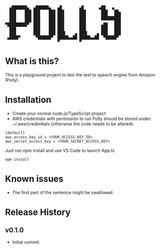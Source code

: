 ```
  ▄███████▄  ▄██████▄   ▄█        ▄█       ▄██   ▄   
  ███    ███ ███    ███ ███       ███       ███   ██▄ 
  ███    ███ ███    ███ ███       ███       ███▄▄▄███ 
  ███    ███ ███    ███ ███       ███       ▀▀▀▀▀▀███ 
▀█████████▀  ███    ███ ███       ███       ▄██   ███ 
  ███        ███    ███ ███       ███       ███   ███ 
  ███        ███    ███ ███▌    ▄ ███▌    ▄ ███   ███ 
 ▄████▀       ▀██████▀  █████▄▄██ █████▄▄██  ▀█████▀  
                        ▀         ▀                    
```


# What is this?
This is a playground project to test the text to speech engine from Amazon (Polly).

# Installation
- Create your normal node.js/TypeScript project
- AWS credentials with permission to run Polly should be stored under: ~/.aws/credentials (otherwise the code needs to be altered).
```
[default]
aws_access_key_id = <YOUR_ACCESS_KEY_ID>
aws_secret_access_key = <YOUR_SECRET_ACCESS_KEY>

```
Just run npm install and use VS Code to launch App.ts

```
npm install
```

# Known issues
- The first part of the sentence might be swallowed.

# Release History

## v0.1.0
- Initial commit.